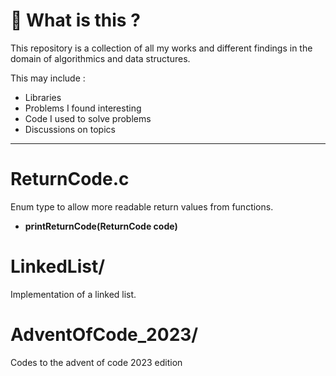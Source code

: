 # 🐧 What is this ?

This repository is a collection of all my works and different findings in the domain of algorithmics and data structures.

This may include :
- Libraries
- Problems I found interesting
- Code I used to solve problems
- Discussions on topics

--- 

# ReturnCode.c
Enum type to allow more readable return values from functions.

- **printReturnCode(ReturnCode code)**

# LinkedList/
Implementation of a linked list.

# AdventOfCode_2023/
Codes to the advent of code 2023 edition


